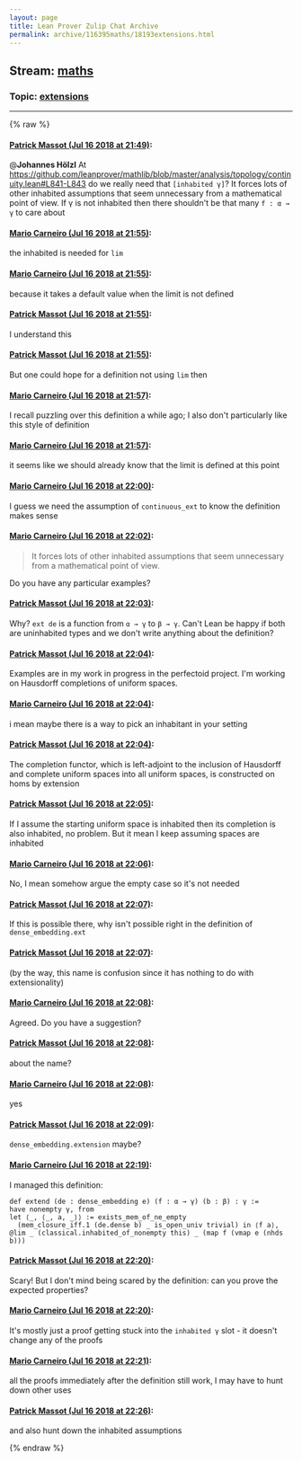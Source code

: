 ```yaml
---
layout: page
title: Lean Prover Zulip Chat Archive 
permalink: archive/116395maths/18193extensions.html
---
```


## Stream: [maths](index.html)
### Topic: [extensions](18193extensions.html)

---


{% raw %}
#### [ Patrick Massot (Jul 16 2018 at 21:49)](https://leanprover.zulipchat.com/#narrow/stream/116395-maths/topic/extensions/near/129772133):
@**Johannes Hölzl**  At https://github.com/leanprover/mathlib/blob/master/analysis/topology/continuity.lean#L841-L843 do we really need that `[inhabited γ]`? It forces lots of other inhabited assumptions that seem unnecessary from a mathematical point of view. If γ is not inhabited then there shouldn't be that many `f : α → γ` to care about

#### [ Mario Carneiro (Jul 16 2018 at 21:55)](https://leanprover.zulipchat.com/#narrow/stream/116395-maths/topic/extensions/near/129772434):
the inhabited is needed for `lim`

#### [ Mario Carneiro (Jul 16 2018 at 21:55)](https://leanprover.zulipchat.com/#narrow/stream/116395-maths/topic/extensions/near/129772460):
because it takes a default value when the limit is not defined

#### [ Patrick Massot (Jul 16 2018 at 21:55)](https://leanprover.zulipchat.com/#narrow/stream/116395-maths/topic/extensions/near/129772463):
I understand this

#### [ Patrick Massot (Jul 16 2018 at 21:55)](https://leanprover.zulipchat.com/#narrow/stream/116395-maths/topic/extensions/near/129772485):
But one could hope for a definition not using `lim` then

#### [ Mario Carneiro (Jul 16 2018 at 21:57)](https://leanprover.zulipchat.com/#narrow/stream/116395-maths/topic/extensions/near/129772566):
I recall puzzling over this definition a while ago; I also don't particularly like this style of definition

#### [ Mario Carneiro (Jul 16 2018 at 21:57)](https://leanprover.zulipchat.com/#narrow/stream/116395-maths/topic/extensions/near/129772584):
it seems like we should already know that the limit is defined at this point

#### [ Mario Carneiro (Jul 16 2018 at 22:00)](https://leanprover.zulipchat.com/#narrow/stream/116395-maths/topic/extensions/near/129772750):
I guess we need the assumption of `continuous_ext` to know the definition makes sense

#### [ Mario Carneiro (Jul 16 2018 at 22:02)](https://leanprover.zulipchat.com/#narrow/stream/116395-maths/topic/extensions/near/129772839):
> It forces lots of other inhabited assumptions that seem unnecessary from a mathematical point of view. 

Do you have any particular examples?

#### [ Patrick Massot (Jul 16 2018 at 22:03)](https://leanprover.zulipchat.com/#narrow/stream/116395-maths/topic/extensions/near/129772871):
Why? `ext de` is a function from `α → γ` to `β → γ`. Can't Lean be happy if both are uninhabited types and we don't write anything about the definition?

#### [ Patrick Massot (Jul 16 2018 at 22:04)](https://leanprover.zulipchat.com/#narrow/stream/116395-maths/topic/extensions/near/129772922):
Examples are in my work in progress in the perfectoid project. I'm working on Hausdorff completions of uniform spaces.

#### [ Mario Carneiro (Jul 16 2018 at 22:04)](https://leanprover.zulipchat.com/#narrow/stream/116395-maths/topic/extensions/near/129772943):
i mean maybe there is a way to pick an inhabitant in your setting

#### [ Patrick Massot (Jul 16 2018 at 22:04)](https://leanprover.zulipchat.com/#narrow/stream/116395-maths/topic/extensions/near/129772945):
The completion functor, which is left-adjoint to the inclusion of Hausdorff and complete uniform spaces into all uniform spaces, is constructed on homs by extension

#### [ Patrick Massot (Jul 16 2018 at 22:05)](https://leanprover.zulipchat.com/#narrow/stream/116395-maths/topic/extensions/near/129772974):
If I assume the starting uniform space is inhabited then its completion is also inhabited, no problem. But it mean I keep assuming spaces are inhabited

#### [ Mario Carneiro (Jul 16 2018 at 22:06)](https://leanprover.zulipchat.com/#narrow/stream/116395-maths/topic/extensions/near/129773022):
No, I mean somehow argue the empty case so it's not needed

#### [ Patrick Massot (Jul 16 2018 at 22:07)](https://leanprover.zulipchat.com/#narrow/stream/116395-maths/topic/extensions/near/129773058):
If this is possible there, why isn't possible right in the definition of `dense_embedding.ext`

#### [ Patrick Massot (Jul 16 2018 at 22:07)](https://leanprover.zulipchat.com/#narrow/stream/116395-maths/topic/extensions/near/129773067):
(by the way, this name is confusion since it has nothing to do with extensionality)

#### [ Mario Carneiro (Jul 16 2018 at 22:08)](https://leanprover.zulipchat.com/#narrow/stream/116395-maths/topic/extensions/near/129773120):
Agreed. Do you have a suggestion?

#### [ Patrick Massot (Jul 16 2018 at 22:08)](https://leanprover.zulipchat.com/#narrow/stream/116395-maths/topic/extensions/near/129773129):
about the name?

#### [ Mario Carneiro (Jul 16 2018 at 22:08)](https://leanprover.zulipchat.com/#narrow/stream/116395-maths/topic/extensions/near/129773131):
yes

#### [ Patrick Massot (Jul 16 2018 at 22:09)](https://leanprover.zulipchat.com/#narrow/stream/116395-maths/topic/extensions/near/129773136):
`dense_embedding.extension` maybe?

#### [ Mario Carneiro (Jul 16 2018 at 22:19)](https://leanprover.zulipchat.com/#narrow/stream/116395-maths/topic/extensions/near/129773533):
I managed this definition:
```
def extend (de : dense_embedding e) (f : α → γ) (b : β) : γ :=
have nonempty γ, from
let ⟨_, ⟨_, a, _⟩⟩ := exists_mem_of_ne_empty
  (mem_closure_iff.1 (de.dense b) _ is_open_univ trivial) in ⟨f a⟩,
@lim _ (classical.inhabited_of_nonempty this) _ (map f (vmap e (nhds b)))
```

#### [ Patrick Massot (Jul 16 2018 at 22:20)](https://leanprover.zulipchat.com/#narrow/stream/116395-maths/topic/extensions/near/129773551):
Scary! But I don't mind being scared by the definition: can you prove the expected properties?

#### [ Mario Carneiro (Jul 16 2018 at 22:20)](https://leanprover.zulipchat.com/#narrow/stream/116395-maths/topic/extensions/near/129773631):
It's mostly just a proof getting stuck into the `inhabited γ` slot - it doesn't change any of the proofs

#### [ Mario Carneiro (Jul 16 2018 at 22:21)](https://leanprover.zulipchat.com/#narrow/stream/116395-maths/topic/extensions/near/129773686):
all the proofs immediately after the definition still work, I may have to hunt down other uses

#### [ Patrick Massot (Jul 16 2018 at 22:26)](https://leanprover.zulipchat.com/#narrow/stream/116395-maths/topic/extensions/near/129773914):
and also hunt down the inhabited assumptions


{% endraw %}
